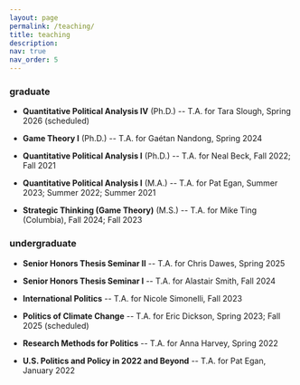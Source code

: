 ```yaml
---
layout: page
permalink: /teaching/
title: teaching
description:
nav: true
nav_order: 5
---
```


<h3>graduate</h3>

- **Quantitative Political Analysis IV** (Ph.D.) -- T.A. for Tara Slough, Spring 2026 (scheduled)

- **Game Theory I** (Ph.D.) -- T.A. for Gaétan Nandong, Spring 2024

- **Quantitative Political Analysis I** (Ph.D.) -- T.A. for Neal Beck, Fall 2022; Fall 2021

- **Quantitative Political Analysis I** (M.A.) -- T.A. for Pat Egan, Summer 2023; Summer 2022; Summer 2021

- **Strategic Thinking (Game Theory)** (M.S.) -- T.A. for Mike Ting (Columbia), Fall 2024; Fall 2023

<h3>undergraduate</h3>

- **Senior Honors Thesis Seminar II** -- T.A. for Chris Dawes, Spring 2025

- **Senior Honors Thesis Seminar I** -- T.A. for Alastair Smith, Fall 2024

- **International Politics** -- T.A. for Nicole Simonelli, Fall 2023

- **Politics of Climate Change** -- T.A. for Eric Dickson, Spring 2023; Fall 2025 (scheduled)

- **Research Methods for Politics** -- T.A. for Anna Harvey, Spring 2022

- **U.S. Politics and Policy in 2022 and Beyond** -- T.A. for Pat Egan, January 2022
